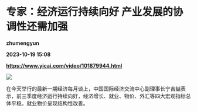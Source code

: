# 专家：经济运行持续向好 产业发展的协调性还需加强
**zhumengyun**

**2023-10-19 15:08**

**https://www.yicai.com/video/101879944.html**

![](http://imgcdn.yicai.com/vms-new/2023/10/a0d9cf77d7d131da95f66f6f0e49dd54_3Us3.jpg) 

在今天举行的最新一期经济每月谈上，中国国际经济交流中心副理事长宁吉喆表示，前三季度经济运行持续向好，经济增长、就业、物价、外汇等四大宏观指标总体平稳。就业物价呈现结构性改善。